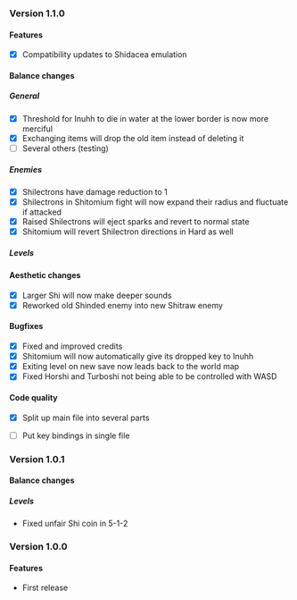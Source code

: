 ### Version 1.1.0

#### Features

* [X] Compatibility updates to Shidacea emulation

#### Balance changes

##### General

* [X] Threshold for Inuhh to die in water at the lower border is now more merciful
* [X] Exchanging items will drop the old item instead of deleting it
* [ ] Several others (testing)

##### Enemies

* [X] Shilectrons have damage reduction to 1
* [X] Shilectrons in Shitomium fight will now expand their radius and fluctuate if attacked
* [X] Raised Shilectrons will eject sparks and revert to normal state
* [X] Shitomium will revert Shilectron directions in Hard as well

##### Levels



#### Aesthetic changes

* [X] Larger Shi will now make deeper sounds
* [X] Reworked old Shinded enemy into new Shitraw enemy

#### Bugfixes

* [X] Fixed and improved credits
* [X] Shitomium will now automatically give its dropped key to Inuhh
* [X] Exiting level on new save now leads back to the world map
* [X] Fixed Horshi and Turboshi not being able to be controlled with WASD

#### Code quality

* [X] Split up main file into several parts
* [ ] Put key bindings in single file



### Version 1.0.1

#### Balance changes

##### Levels

* Fixed unfair Shi coin in 5-1-2



### Version 1.0.0

#### Features

* First release